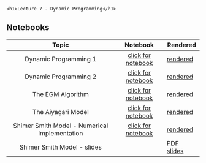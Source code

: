 
~~~
<h1>Lecture 7 - Dynamic Programming</h1>
~~~

## Notebooks

Topic | Notebook | Rendered
:-----: | :--------: | ----------
Dynamic Programming 1 | [click for notebook](https://github.com/floswald/NumericalMethods/blob/master/notebooks/week6/dp.jl) | [rendered](https://raw.githack.com/floswald/NumericalMethods/master/notebooks/week6/dp.jl.html)
Dynamic Programming 2 | [click for notebook](https://github.com/floswald/NumericalMethods/blob/master/notebooks/week6/dp2.jl)  | [rendered](https://raw.githack.com/floswald/NumericalMethods/master/notebooks/week6/dp2.jl.html)
The EGM Algorithm | [click for notebook](https://github.com/floswald/NumericalMethods/blob/master/notebooks/week6/EGM.jl)  | [rendered](https://raw.githack.com/floswald/NumericalMethods/master/notebooks/week6/EGM.jl.html)
The Aiyagari Model | [click for notebook](https://github.com/floswald/NumericalMethods/blob/master/notebooks/week6/Aiyagari.jl)  | [rendered](https://raw.githack.com/floswald/NumericalMethods/master/notebooks/week6/Aiyagari.jl.html)
Shimer Smith Model - Numerical Implementation | [click for notebook](https://github.com/floswald/NumericalMethods/blob/master/notebooks/week6/shimer-smith.jl)  | [rendered](https://raw.githack.com/floswald/NumericalMethods/master/notebooks/week6/shimer-smith.jl.html)
Shimer Smith Model - slides |  | [PDF slides](../assets/tex/dp-estimation/HLM.pdf)





